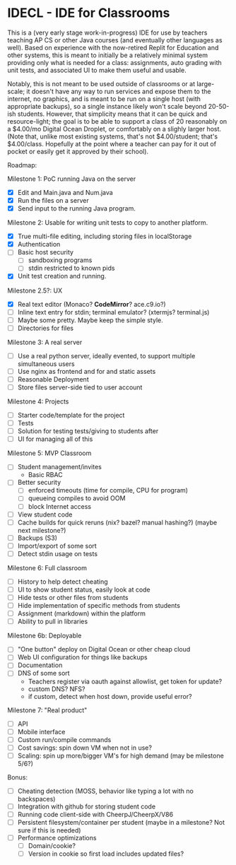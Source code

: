 IDECL - IDE for Classrooms
==========================

This is a (very early stage work-in-progress) IDE for use by teachers teaching AP CS or other Java courses (and eventually other languages as well).  Based on experience with the now-retired Replit for Education and other systems, this is meant to initially be a relatively minimal system providing only what is needed for a class: assignments, auto grading with unit tests, and associated UI to make them useful and usable.

Notably, this is not meant to be used outside of classrooms or at large-scale; it doesn't have any way to run services and expose them to the internet, no graphics, and is meant to be run on a single host (with appropriate backups), so a single instance likely won't scale beyond 20-50-ish students.  However, that simplicity means that it can be quick and resource-light; the goal is to be able to support a class of 20 reasonably on a $4.00/mo Digital Ocean Droplet, or comfortably on a slighly larger host.  (Note that, unlike most existing systems, that's not $4.00/student; that's $4.00/class.  Hopefully at the point where a teacher can pay for it out of pocket or easily get it approved by their school).

Roadmap:

Milestone 1: PoC running Java on the server
- [X] Edit and Main.java and Num.java
- [X] Run the files on a server
- [X] Send input to the running Java program.

Milestone 2: Usable for writing unit tests to copy to another platform.
- [X] True multi-file editing, including storing files in localStorage
- [X] Authentication
- [ ] Basic host security
  - [ ] sandboxing programs
  - [ ] stdin restricted to known pids
- [X] Unit test creation and running.

Milestone 2.5?: UX
- [X] Real text editor (Monaco?  **CodeMirror**? ace.c9.io?)
- [ ] Inline text entry for stdin; terminal emulator? (xtermjs? terminal.js)
- [ ] Maybe some pretty.  Maybe keep the simple style.
- [ ] Directories for files

Milestone 3: A real server
- [ ] Use a real python server, ideally evented, to support multiple simultaneous users
- [ ] Use nginx as frontend and for and static assets
- [ ] Reasonable Deployment
- [ ] Store files server-side tied to user account

Milestone 4: Projects
- [ ] Starter code/template for the project
- [ ] Tests
- [ ] Solution for testing tests/giving to students after
- [ ] UI for managing all of this

Milestone 5: MVP Classroom
- [ ] Student management/invites
  - Basic RBAC
- [ ] Better security
  - [ ] enforced timeouts (time for compile, CPU for program)
  - [ ] queueing compiles to avoid OOM
  - [ ] block Internet access
- [ ] View student code
- [ ] Cache builds for quick reruns (nix? bazel? manual hashing?) (maybe next milestone?)
- [ ] Backups (S3)
- [ ] Import/export of some sort
- [ ] Detect stdin usage on tests

Milestone 6: Full classroom
- [ ] History to help detect cheating
- [ ] UI to show student status, easily look at code
- [ ] Hide tests or other files from students
- [ ] Hide implementation of specific methods from students
- [ ] Assignment (markdown) within the platform
- [ ] Ability to pull in libraries

Milestone 6b: Deployable
- [ ] "One button" deploy on Digital Ocean or other cheap cloud
- [ ] Web UI configuration for things like backups
- [ ] Documentation
- [ ] DNS of some sort
  - Teachers register via oauth against allowlist, get token for update?
  - custom DNS? NFS?
  - if custom, detect when host down, provide useful error?

Milestone 7: "Real product"
- [ ] API
- [ ] Mobile interface
- [ ] Custom run/compile commands
- [ ] Cost savings: spin down VM when not in use?
- [ ] Scaling: spin up more/bigger VM's for high demand (may be milestone 5/6?)

Bonus:
- [ ] Cheating detection (MOSS, behavior like typing a lot with no backspaces)
- [ ] Integration with github for storing student code
- [ ] Running code client-side with CheerpJ/CheerpX/V86
- [ ] Persistent filesystem/container per student (maybe in a milestone?  Not sure if this is needed)
- [ ] Performance optimizations
  - [ ] Domain/cookie?
  - [ ] Version in cookie so first load includes updated files?
